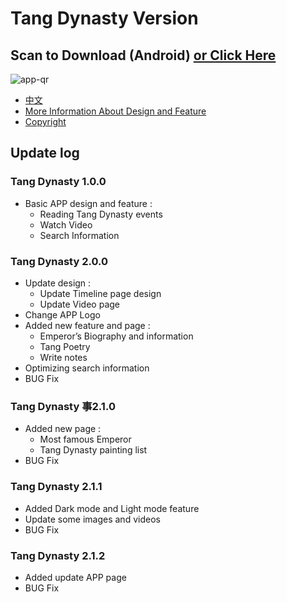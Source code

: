# Tang Dynasty Version

## Scan to Download (Android) [or Click Here](https://github.com/vincnttt/TangDynasty-APP/tree/master/version/apk)
![app-qr](still-on-progress)
* [中文](https://github.com/vincnttt/TangDynasty-APP/tree/master/version/VERSION_zh.md)
* [More Information About Design and Feature](https://github.com/vincnttt/TangDynasty-APP/blob/master/README.md)
* [Copyright](https://github.com/vincnttt/TangDynasty-APP#copyright)

## Update log
### **Tang Dynasty 1.0.0**
* Basic APP design and feature :
    * Reading Tang Dynasty events
    * Watch Video
    * Search Information

### **Tang Dynasty 2.0.0**
* Update design :
    * Update Timeline page design
    * Update Video page
* Change APP Logo
* Added new feature and page :
    * Emperor’s Biography and information
    * Tang Poetry
    * Write notes
* Optimizing search information
* BUG Fix

### **Tang Dynasty 事2.1.0**
* Added new page :
    * Most famous Emperor
    * Tang Dynasty painting list
* BUG Fix

### **Tang Dynasty 2.1.1**
* Added Dark mode and Light mode feature
* Update some images and videos
* BUG Fix

### **Tang Dynasty 2.1.2**
* Added update APP page
* BUG Fix
